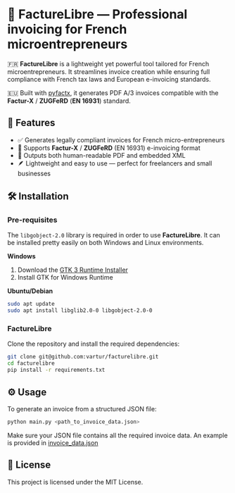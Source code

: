 # 📄 FactureLibre — Professional invoicing for French microentrepreneurs

🇫🇷 **FactureLibre** is a lightweight yet powerful tool tailored for French microentrepreneurs. It streamlines invoice
creation while ensuring full compliance with French tax laws and European e-invoicing standards.

🇪🇺 Built with [pyfactx](https://github.com/vartur/pyfactx), it generates PDF A/3 invoices compatible with the **Factur-X** / **ZUGFeRD** (**EN 16931**)
standard.

## 🚀 Features

* ✅ Generates legally compliant invoices for French micro-entrepreneurs
* 🧾 Supports **Factur-X** / **ZUGFeRD** (EN 16931) e-invoicing format
* 📎 Outputs both human-readable PDF and embedded XML
* 🪶 Lightweight and easy to use — perfect for freelancers and small businesses

## 🛠️ Installation

### Pre-requisites

The `libgobject-2.0` library is required in order to use **FactureLibre**. It can be installed pretty easily on both
Windows and Linux environments.

**Windows**

1. Download the [GTK 3 Runtime Installer](https://github.com/tschoonj/GTK-for-Windows-Runtime-Environment-Installer)
2. Install GTK for Windows Runtime

**Ubuntu/Debian**

```bash
sudo apt update
sudo apt install libglib2.0-0 libgobject-2.0-0
```

### FactureLibre

Clone the repository and install the required dependencies:

```bash
git clone git@github.com:vartur/facturelibre.git
cd facturelibre
pip install -r requirements.txt
```

## ⚙️ Usage

To generate an invoice from a structured JSON file:

```bash
python main.py <path_to_invoice_data.json>
```

Make sure your JSON file contains all the required invoice data. An example is provided
in [invoice_data.json](./invoice_data.json)

## 📜 License

This project is licensed under the MIT License.
